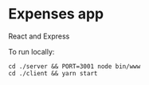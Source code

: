 # Expenses app

React and Express

To run locally:

```
cd ./server && PORT=3001 node bin/www
cd ./client && yarn start
```
